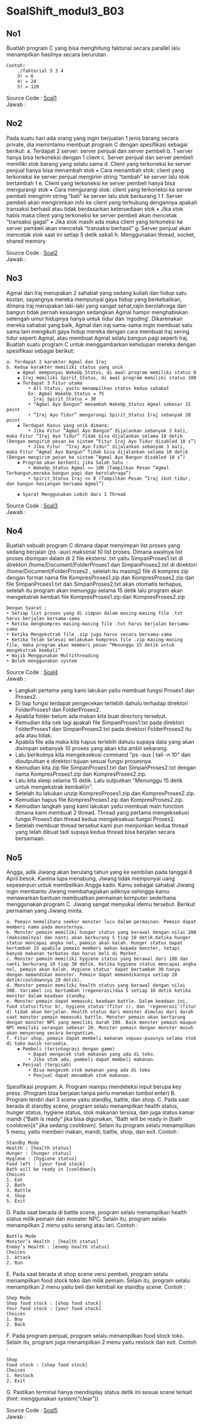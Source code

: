 # SoalShift_modul3_B03

## No1
Buatlah program C yang bisa menghitung faktorial secara parallel lalu menampilkan hasilnya secara berurutan

	Contoh:
		./faktorial 5 3 4
		3! = 6
		4! = 24
		5! = 120
	

Source Code : <a href=""> Soal1 </a> <br>
Jawab :

## No2
Pada suatu hari ada orang yang ingin berjualan 1 jenis barang secara private, dia memintamu membuat program C dengan spesifikasi sebagai berikut:
    a. Terdapat 2 server: server penjual dan server pembeli
    b. 1 server hanya bisa terkoneksi dengan 1 client
    c. Server penjual dan server pembeli memiliki stok barang yang selalu sama
    d. Client yang terkoneksi ke server penjual hanya bisa menambah stok
        ▪ Cara menambah stok: client yang terkoneksi ke server penjual mengirim string “tambah” ke server lalu stok bertambah 1
    e. Client yang terkoneksi ke server pembeli hanya bisa mengurangi stok
        ▪ Cara mengurangi stok: client yang terkoneksi ke server pembeli mengirim string “beli” ke server lalu stok berkurang 1
    f. Server pembeli akan mengirimkan info ke client yang terhubung dengannya apakah transaksi berhasil atau tidak berdasarkan ketersediaan stok
        ▪ Jika stok habis maka client yang terkoneksi ke server pembeli akan mencetak “transaksi gagal”
        ▪ Jika stok masih ada maka client yang terkoneksi ke server pembeli akan mencetak “transaksi berhasil”
    g. Server penjual akan mencetak stok saat ini setiap 5 detik sekali
    h. Menggunakan thread, socket, shared memory

Source Code : <a href=""> Soal2 </a> <br>
Jawab :

## No3	
Agmal dan Iraj merupakan 2 sahabat yang sedang kuliah dan hidup satu kostan, sayangnya mereka mempunyai gaya hidup yang berkebalikan, dimana Iraj merupakan laki-laki yang sangat sehat,rajin berolahraga dan bangun tidak pernah kesiangan sedangkan Agmal hampir menghabiskan setengah umur hidupnya hanya untuk tidur dan ‘ngoding’. Dikarenakan mereka sahabat yang baik, Agmal dan iraj sama-sama ingin membuat satu sama lain mengikuti gaya hidup mereka dengan cara membuat Iraj sering tidur seperti Agmal, atau membuat Agmal selalu bangun pagi seperti Iraj. Buatlah suatu program C untuk menggambarkan kehidupan mereka dengan spesifikasi sebagai berikut:

    a. Terdapat 2 karakter Agmal dan Iraj
    b. Kedua karakter memiliki status yang unik
        ▪ Agmal mempunyai WakeUp_Status, di awal program memiliki status 0
        ▪ Iraj memiliki Spirit_Status, di awal program memiliki status 100
        ▪ Terdapat 3 Fitur utama
		    • All Status, yaitu menampilkan status kedua sahabat
			Ex: Agmal WakeUp_Status = 75 
		      Iraj Spirit_Status = 30
		    • “Agmal Ayo Bangun” menambah WakeUp_Status Agmal sebesar 15 point
		    • “Iraj Ayo Tidur” mengurangi Spirit_Status Iraj sebanyak 20 point
        ▪ Terdapat Kasus yang unik dimana:
            • Jika Fitur “Agmal Ayo Bangun” dijalankan sebanyak 3 kali, maka Fitur “Iraj Ayo Tidur” Tidak bisa dijalankan selama 10 detik (Dengan mengirim pesan ke sistem “Fitur Iraj Ayo Tidur disabled 10 s”)
            • Jika Fitur  “Iraj Ayo Tidur” dijalankan sebanyak 3 kali, maka Fitur “Agmal Ayo Bangun” Tidak bisa dijalankan selama 10 detik (Dengan mengirim pesan ke sistem “Agmal Ayo Bangun disabled 10 s”)
        ▪ Program akan berhenti jika Salah Satu :
            • WakeUp_Status Agmal >= 100 (Tampilkan Pesan “Agmal Terbangun,mereka bangun pagi dan berolahraga”)
            • Spirit_Status Iraj <= 0 (Tampilkan Pesan “Iraj ikut tidur, dan bangun kesiangan bersama Agmal”)

        ▪ Syarat Menggunakan Lebih dari 1 Thread

Source Code : <a href=""> Soal3 </a> <br>
Jawab :

## No4
Buatlah sebuah program C dimana dapat menyimpan list proses yang sedang berjalan (ps -aux) maksimal 10 list proses. Dimana awalnya list proses disimpan dalam di 2 file ekstensi .txt yaitu  SimpanProses1.txt di direktori /home/Document/FolderProses1 dan SimpanProses2.txt di direktori /home/Document/FolderProses2 , setelah itu masing2 file di  kompres zip dengan format nama file KompresProses1.zip dan KompresProses2.zip dan file SimpanProses1.txt dan SimpanProses2.txt akan otomatis terhapus, setelah itu program akan menunggu selama 15 detik lalu program akan mengekstrak kembali file KompresProses1.zip dan KompresProses2.zip 

	Dengan Syarat : 
	• Setiap list proses yang di simpan dalam masing-masing file .txt harus berjalan bersama-sama
	• Ketika mengkompres masing-masing file .txt harus berjalan bersama-sama
	• Ketika Mengekstrak file .zip juga harus secara bersama-sama
	• Ketika Telah Selesai melakukan kompress file .zip masing-masing file, maka program akan memberi pesan “Menunggu 15 detik untuk mengekstrak kembali”
	• Wajib Menggunakan Multithreading
	• Boleh menggunakan system
Source Code : <a href=""> Soal4 </a> <br>
Jawab : 
<ul>
	<li>Langkah pertama yang kami lakukan yaitu membuat fungsi Proses1 dan Proses2.</li>
	<li>Di tiap fungsi terdapat pengecekan terlebih dahulu terhadap direktori FolderProses1 dan FolderProses2.</li>
	<li>Apabila folder belum ada makan kita buat directory tersebut.</li>
	<li>Kemudian kita cek lagi apakah file SimpanProses1.txt pada direktori FolderProses1 dan SimpanProses2.txt pada direktori FolderProses2 itu ada atau tidak.</li>
	<li>Apabila file ada maka kita hapus terlebih dahulu supaya data yang akan disimpan sebanyak 10 proses yang akan kita ambil sekarang.</li>
	<li>Lalu berikutnya kita mengeksekusi command "ps -aux | tail -n 10" dan dioutputkan e direktori tujuan sesuai fungsi prosesnya.</li>
	<li>Kemudian kita zip file SimpanProses1.txt dan SimpanProses2.txt dengan nama KompresProses1.zip dan KompresProses2.zip.</li>
	<li>Lalu kita sleep selama 15 detik. Lalu outputkan "Menunggu 15 detik untuk mengekstrak kembali\n".</li>
	<li>Setelah itu lakukan unzip KompresProses1.zip dan KompresProses2.zip.</li>
	<li>Kemudian hapus file KompresProses1.zip dan KompresProses2.zip.</li>
	<li>Kemudian langkah yang kami lakukan yaitu membuat main function dimana kami membuat 2 thread. Thread yang pertama mengeksekusi fungsi Proses1 dan thread kedua mengeksekusi fungsi Proses2.</li>
	<li>Setelah membuat thread tersebut kami pun menjoinkan kedua thread yang telah dibuat tadi supaya kedua thread bisa berjalan secara bersamaan.</li>
</ul>

## No5
Angga, adik Jiwang akan berulang tahun yang ke sembilan pada tanggal 6 April besok. Karena lupa menabung, Jiwang tidak mempunyai uang sepeserpun untuk membelikan Angga kado. Kamu sebagai sahabat Jiwang ingin membantu Jiwang membahagiakan adiknya sehingga kamu menawarkan bantuan membuatkan permainan komputer sederhana menggunakan program C. Jiwang sangat menyukai idemu tersebut. Berikut permainan yang Jiwang minta. 

    a. Pemain memelihara seekor monster lucu dalam permainan. Pemain dapat  memberi nama pada monsternya. 
    b. Monster pemain memiliki hunger status yang berawal dengan nilai 200 (maksimalnya) dan nanti akan berkurang 5 tiap 10 detik.Ketika hunger status mencapai angka nol, pemain akan kalah. Hunger status dapat bertambah 15 apabila pemain memberi makan kepada monster, tetapi banyak makanan terbatas dan harus beli di Market.
    c. Monster pemain memiliki hygiene status yang berawal dari 100 dan nanti berkurang 10 tiap 30 detik. Ketika hygiene status mencapai angka nol, pemain akan kalah. Hygiene status' dapat bertambah 30 hanya dengan memandikan monster. Pemain dapat memandikannya setiap 20 detik(cooldownnya 20 detik).
    d. Monster pemain memiliki health status yang berawal dengan nilai 300. Variabel ini bertambah (regenerasi)daa 5 setiap 10 detik ketika monster dalam keadaan standby.
    e. Monster pemain dapat memasuki keadaan battle. Dalam keadaan ini, food status(fitur b), hygiene status'(fitur c), dan ‘regenerasi’(fitur d) tidak akan berjalan. Health status dari monster dimulai dari darah saat monster pemain memasuki battle. Monster pemain akan bertarung dengan monster NPC yang memiliki darah 100. Baik monster pemain maupun NPC memiliki serangan sebesar 20. Monster pemain dengan monster musuh akan menyerang secara bergantian. 
    f. Fitur shop, pemain dapat membeli makanan sepuas-puasnya selama stok di toko masih tersedia.
        ▪ Pembeli (terintegrasi dengan game)
            • Dapat mengecek stok makanan yang ada di toko.
            • Jika stok ada, pembeli dapat membeli makanan.
        ▪ Penjual (terpisah)
            • Bisa mengecek stok makanan yang ada di toko
            • Penjual dapat menambah stok makanan.

Spesifikasi program:
A. Program mampu mendeteksi input berupa key press. (Program bisa berjalan tanpa perlu menekan tombol enter)
B. Program terdiri dari 3 scene yaitu standby, battle, dan shop.
C. Pada saat berada di standby scene, program selalu menampilkan health status, hunger status, hygiene status, stok makanan tersisa, dan juga status kamar mandi (“Bath is ready” jika bisa digunakan, “Bath will be ready in [bath cooldown]s” jika sedang cooldown). Selain itu program selalu menampilkan 5 menu, yaitu memberi makan, mandi, battle, shop, dan exit. Contoh :

	Standby Mode
	Health : [health status]
	Hunger : [hunger status]
	Hygiene : [hygiene status]
	Food left : [your food stock]
	Bath will be ready in [cooldown]s
	Choices
    1. Eat
    2. Bath
    3. Battle
    4. Shop
    5. Exit

D. Pada saat berada di battle scene, program selalu menampilkan health status milik pemain dan monster NPC. Selain itu, program selalu menampilkan 2 menu yaitu serang atau lari. Contoh :

	Battle Mode
	Monster’s Health : [health status]
	Enemy’s Health : [enemy health status]
	Choices
    1. Attack
    2. Run

E. Pada saat berada di shop scene versi pembeli, program selalu menampilkan food stock toko dan milik pemain. Selain itu, program selalu menampilkan 2 menu yaitu beli dan kembali ke standby scene. Contoh :

	Shop Mode
	Shop food stock : [shop food stock]
	Your food stock : [your food stock]
	Choices
    1. Buy
    2. Back

F. Pada program penjual, program selalu menampilkan food stock toko. Selain itu, program juga menampilkan 2 menu yaitu restock dan exit. Contoh :

	Shop
	Food stock : [shop food stock]
	Choices
    1. Restock
    2. Exit

G. Pastikan terminal hanya mendisplay status detik ini sesuai scene terkait (hint: menggunakan system(“clear”))

Source Code : <a href=""> Soal5 </a> <br>
Jawab :